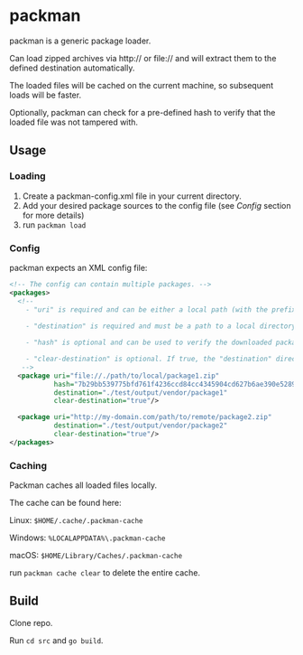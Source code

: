 # packman

packman is a generic package loader. 

Can load zipped archives via http:// or file:// and will extract them to the defined destination automatically.

The loaded files will be cached on the current machine, so subsequent loads will be faster.

Optionally, packman can check for a pre-defined hash to verify that the loaded file was not tampered with.


## Usage

### Loading

1. Create a packman-config.xml file in your current directory.
2. Add your desired package sources to the config file (see *Config* section for more details)
3. run `packman load`

### Config
packman expects an XML config file:

```xml
<!-- The config can contain multiple packages. -->
<packages>
  <!-- 
    - "uri" is required and can be either a local path (with the prefix "file://") or a HTTP-URL.
    
    - "destination" is required and must be a path to a local directory. The downloaded package will be unzipped into this directory. 

    - "hash" is optional and can be used to verify the downloaded package. If the hash does not match, package loading is aborted.

    - "clear-destination" is optional. If true, the "destination" directory will be cleared before the package is extracted. If it is omitted, the directory will not be cleared.
   -->
  <package uri="file://./path/to/local/package1.zip"
           hash="7b29bb539775bfd761f4236ccd84cc4345904cd627b6ae390e5289513c2521cd"
           destination="./test/output/vendor/package1"
           clear-destination="true"/>

  <package uri="http://my-domain.com/path/to/remote/package2.zip"
           destination="./test/output/vendor/package2"
           clear-destination="true"/>
</packages>
```






### Caching
Packman caches all loaded files locally. 

The cache can be found here: 

Linux: `$HOME/.cache/.packman-cache`

Windows: `%LOCALAPPDATA%\.packman-cache`

macOS: `$HOME/Library/Caches/.packman-cache`

run `packman cache clear` to delete the entire cache.

## Build

Clone repo.

Run `cd src` and `go build`.
